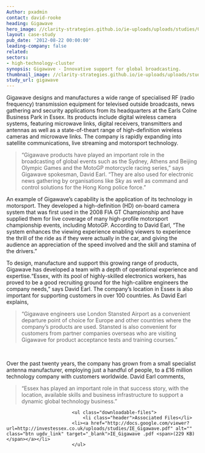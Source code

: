 ```yaml
---
Author: pxadmin
contact: david-rooke
heading: Gigawave
hero_image: //clarity-strategies.github.io/ie-uploads/uploads/studies/Gigawave_banner.jpg
layout: case-study
pub_date: '2012-08-22 00:00:00'
leading-company: false
related:
sectors:
- high-technology-cluster
synopsis: Gigawave - Innovative support for global broadcasting.
thumbnail_image: //clarity-strategies.github.io/ie-uploads/uploads/studies/Gigawave_Tile.jpg
study_url: gigawave
---
```


<p>
	Gigawave designs and manufactures a wide range of specialised RF (radio frequency) transmission equipment for televised outside broadcasts, news gathering and security applications from its headquarters at the Earls Colne Business Park in Essex. Its products include digital wireless camera systems, featuring microwave links, digital receivers, transmitters and antennas as well as a state-of-theart range of high-definition wireless cameras and microwave links. The company is rapidly expanding into satellite communications, live streaming and motorsport technology.</p>
<blockquote>
	<p>
		“Gigawave products have played an important role in the broadcasting of global events such as the Sydney, Athens and Beijing Olympic Games and the MotoGP motorcycle racing series,” says Gigawave spokesman, David Earl. “They are also used for electronic news gathering by organisations like Sky as well as command and control solutions for the Hong Kong police force.”</p>
</blockquote>
<p>
	An example of Gigawave’s capability is the application of its technology in motorsport. They developed a high-definition (HD) on-board camera system that was first used in the 2008 FIA GT Championship and have supplied them for live coverage of many high-profile motorsport championship events, including MotoGP. According to David Earl, “The system enhances the viewing experience enabling viewers to experience the thrill of the ride as if they were actually in the car, and giving the audience an appreciation of the speed involved and the skill and stamina of the drivers.”</p>
<p>
	To design, manufacture and support this growing range of products, Gigawave has developed a team with a depth of operational experience and expertise.“Essex, with its pool of highly-skilled electronics workers, has proved to be a good recruiting ground for the high-calibre engineers the company needs,” says David Earl. The company’s location in Essex is also important for supporting customers in over 100 countries. As David Earl explains,</p>
<blockquote>
	<p>
		“Gigawave engineers use London Stansted Airport as a convenient departure point of choice for Europe and other countries where the company’s products are used. Stansted is also convenient for customers from partner companies overseas who are visiting Gigawave for product acceptance tests and training courses.”</p>
</blockquote>
<p>
	&nbsp;</p>
<p>
	Over the past twenty years, the company has grown from a small specialist antenna manufacturer, employing just a handful of people, to a £16 million technology company with customers worldwide. David Earl comments,</p>
<blockquote>
	<p>
		“Essex has played an important role in that success story, with the location, available skills and business infrastructure to support a dynamic global technology business.”</p>
</blockquote>
   
                    
                    
                        	<ul class="downloadable-files">                        
                            	<li class="header">Associated Files</li>
                            <li><a href="http://docs.google.com/viewer?url=http://investessex.co.uk/uploads/studies/IE_Gigawave.pdf" alt="" class="btn ugdv_link" target="_blank">IE_Gigawave .pdf <span>(229 KB)</span></a></li>
                            </ul>
